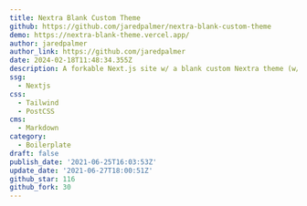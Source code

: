 ```yaml
---
title: Nextra Blank Custom Theme
github: https://github.com/jaredpalmer/nextra-blank-custom-theme
demo: https://nextra-blank-theme.vercel.app/
author: jaredpalmer
author_link: https://github.com/jaredpalmer
date: 2024-02-18T11:48:34.355Z
description: A forkable Next.js site w/ a blank custom Nextra theme (w/Tailwind)
ssg:
  - Nextjs
css:
  - Tailwind
  - PostCSS
cms:
  - Markdown
category:
  - Boilerplate
draft: false
publish_date: '2021-06-25T16:03:53Z'
update_date: '2021-06-27T18:00:51Z'
github_star: 116
github_fork: 30
---
```

